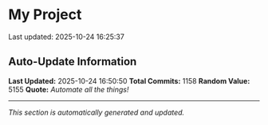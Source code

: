 # My Project


Last updated: 2025-10-24 16:25:37













































































































































































































































































































































































































































































































































































































































































































































































































































































































































































































































































































































































































































































































































































































































































































































































































## Auto-Update Information

**Last Updated:** 2025-10-24 16:50:50
**Total Commits:** 1158
**Random Value:** 5155
**Quote:** _Automate all the things!_

---
_This section is automatically generated and updated._